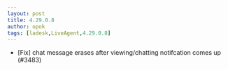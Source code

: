 ```yaml
---
layout: post
title: 4.29.0.8
author: opok
tags: [ladesk,LiveAgent,4.29.0.8]
---
```


- [Fix] chat message erases after viewing/chatting notifcation comes up (#3483)
